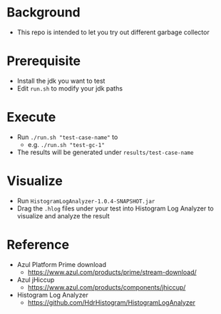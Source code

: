 # Background
* This repo is intended to let you try out different garbage collector

# Prerequisite
* Install the jdk you want to test
* Edit `run.sh` to modify your jdk paths

# Execute
* Run `./run.sh "test-case-name"` to
  * e.g. `./run.sh "test-gc-1"` 
* The results will be generated under `results/test-case-name`

# Visualize
* Run `HistogramLogAnalyzer-1.0.4-SNAPSHOT.jar`
* Drag the `.hlog` files under your test into Histogram Log Analyzer to visualize and analyze the result

# Reference
* Azul Platform Prime download
  * https://www.azul.com/products/prime/stream-download/
* Azul jHiccup
  * https://www.azul.com/products/components/jhiccup/
* Histogram Log Analyzer
  * https://github.com/HdrHistogram/HistogramLogAnalyzer